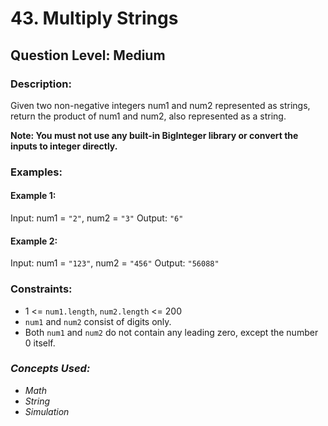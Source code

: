 # 43. Multiply Strings
## Question Level: Medium
### Description:
Given two non-negative integers num1 and num2 represented as strings, return the product of num1 and num2, also represented as a string.

<b>Note: You must not use any built-in BigInteger library or convert the inputs to integer directly.</b>

### Examples:
#### Example 1:

Input: num1 = `"2"`, num2 = `"3"`
Output: `"6"`
#### Example 2:

Input: num1 = `"123"`, num2 = `"456"`
Output: `"56088"`


### Constraints:

- 1 <= `num1.length`, `num2.length` <= 200
- `num1` and `num2` consist of digits only.
- Both `num1` and `num2` do not contain any leading zero, except the number 0 itself.


### <i>Concepts Used:
- Math
- String
- Simulation </i>
 